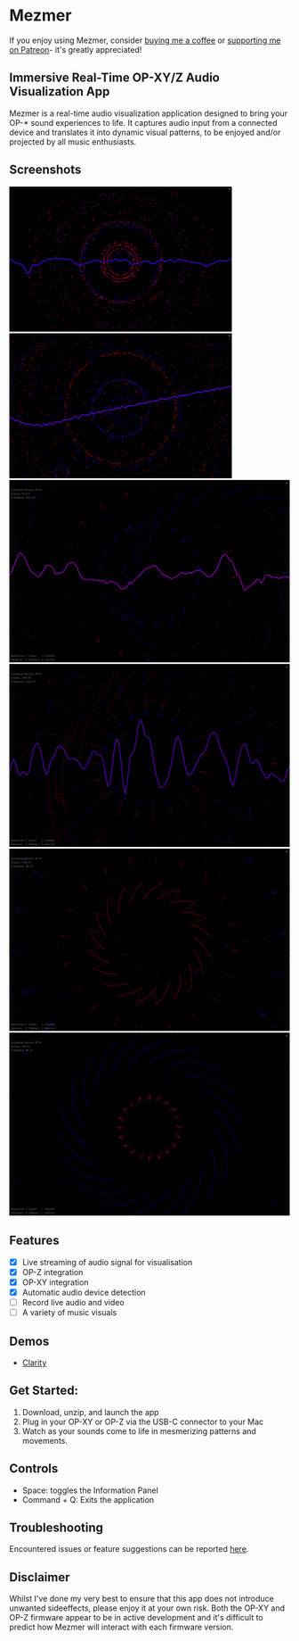 # Mezmer

If you enjoy using Mezmer, consider [buying me a coffee](https://ko-fi.com/iad_draws) or [supporting me on Patreon](https://patreon.com/IadDraws)- it's greatly appreciated!

## Immersive Real-Time OP-XY/Z Audio Visualization App

Mezmer is a real-time audio visualization application designed to bring your OP-* sound experiences to life. It captures audio input from a connected device and translates it into dynamic visual patterns, to be enjoyed and/or projected by all music enthusiasts.

## Screenshots
![Image](/assets/images/sn1.png)
![Image](/assets/images/sn2.png)
![Image](/assets/images/sn3.png)
![Image](/assets/images/sn4.png)
![Image](/assets/images/sn5.png)
![Image](/assets/images/sn6.png)

## Features
- [x] Live streaming of audio signal for visualisation
- [x] OP-Z integration
- [x] OP-XY integration
- [x] Automatic audio device detection
- [ ] Record live audio and video 
- [ ] A variety of music visuals

## Demos
* [Clarity](https://www.youtube.com/watch?v=h8vn7rmbdxk)

## Get Started:
1. Download, unzip, and launch the app
2. Plug in your OP-XY or OP-Z via the USB-C connector to your Mac
3. Watch as your sounds come to life in mesmerizing patterns and movements.

## Controls
* Space: toggles the Information Panel
* Command + Q: Exits the application

## Troubleshooting
Encountered issues or feature suggestions can be reported [here](https://github.com/idroz/mezmer-app/issues).

## Disclaimer
Whilst I've done my very best to ensure that this app does not introduce unwanted sideeffects, please enjoy it at your own risk. Both the OP-XY and OP-Z firmware appear to be in active development and it's difficult to predict how Mezmer will interact with each firmware version.